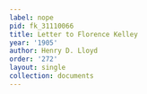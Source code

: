 ```yaml
---
label: nope
pid: fk_31110066
title: Letter to Florence Kelley
year: '1905'
author: Henry D. Lloyd
order: '272'
layout: single
collection: documents
---
```

